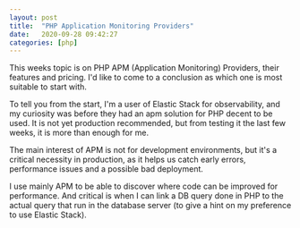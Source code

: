 ```yaml
---
layout: post
title:  "PHP Application Monitoring Providers"
date:   2020-09-28 09:42:27
categories: [php]
---
```


This weeks topic is on PHP APM (Application Monitoring) Providers, their features and pricing.
I'd like to come to a conclusion as which one is most suitable to start with.

To tell you from the start, I'm a user of Elastic Stack for observability, and my curiosity was
before they had an apm solution for PHP decent to be used. It is not yet production recommended,
but from testing it the last few weeks, it is more than enough for me.

The main interest of APM is not for development environments, but it's a critical necessity in
production, as it helps us catch early errors, performance issues and a possible bad deployment.

I use mainly APM to be able to discover where code can be improved for performance. And critical is
when I can link a DB query done in PHP to the actual query that run in the database server (to give
a hint on my preference to use Elastic Stack).
